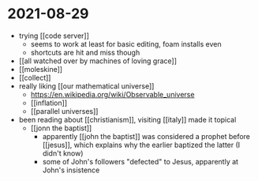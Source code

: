 # 2021-08-29

- trying [[code server]]
  - seems to work at least for basic editing, foam installs even
  - shortcuts are hit and miss though
- [[all watched over by machines of loving grace]]
- [[moleskine]]
- [[collect]]
- really liking [[our mathematical universe]]
  - https://en.wikipedia.org/wiki/Observable_universe
  - [[inflation]]
  - [[parallel universes]]
- been reading about [[christianism]], visiting [[italy]] made it topical
  - [[jonn the baptist]]
    - apparently [[john the baptist]] was considered a prophet before [[jesus]], which explains why the earlier baptized the latter (I didn't know)
    - some of John's followers "defected" to Jesus, apparently at John's insistence
